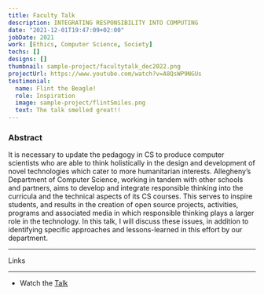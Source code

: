 ```yaml
---
title: Faculty Talk
description: INTEGRATING RESPONSIBILITY INTO COMPUTING
date: "2021-12-01T19:47:09+02:00"
jobDate: 2021
work: [Ethics, Computer Science, Society]
techs: []
designs: []
thumbnail: sample-project/facultytalk_dec2022.png
projectUrl: https://www.youtube.com/watch?v=A8QsWP9NGUs
testimonial:
  name: Flint the Beagle!
  role: Inspiration
  image: sample-project/flintSmiles.png
  text: The talk smelled great!!
---
```

### Abstract
It is necessary to update the pedagogy in CS to produce computer scientists who are able to think holistically in the design and development of novel technologies which cater to more humanitarian interests. Allegheny’s Department of Computer Science, working in tandem with other schools and partners, aims to develop and integrate responsible thinking into the curricula and the technical aspects of its CS courses. This serves to inspire students, and results in the creation of open source projects, activities, programs and associated media in which responsible thinking plays a larger role in the technology. In this talk, I will discuss these issues, in addition to identifying specific approaches and lessons-learned in this effort by our department.

---

Links

---

+ Watch the [Talk](https://www.youtube.com/watch?v=A8QsWP9NGUs)
